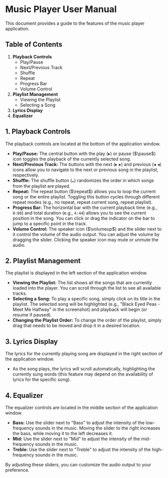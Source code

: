 # Music Player User Manual

This document provides a guide to the features of the music player application.

## Table of Contents

1.  **Playback Controls**
    * Play/Pause
    * Next/Previous Track
    * Shuffle
    * Repeat
    * Progress Bar
    * Volume Control
2.  **Playlist Management**
    * Viewing the Playlist
    * Selecting a Song
3.  **Lyrics Display**
4.  **Equalizer**

## 1. Playback Controls

The playback controls are located at the bottom of the application window.

* **Play/Pause:** The central button with the play ($\blacktriangleright$) or pause ($\pause$) icon toggles the playback of the currently selected song.
* **Next/Previous Track:** The buttons with the next ($\blacktriangleright\!\!\!\!\blacktriangleright$) and previous ($\blacktriangleleft\!\!\!\!\blacktriangleleft$) icons allow you to navigate to the next or previous song in the playlist, respectively.
* **Shuffle:** The shuffle button ($\shuffle$) randomizes the order in which songs from the playlist are played.
* **Repeat:** The repeat button ($\repeat$) allows you to loop the current song or the entire playlist. Toggling this button cycles through different repeat modes (e.g., no repeat, repeat current song, repeat playlist).
* **Progress Bar:** The horizontal bar with the current playback time (e.g., `0:08`) and total duration (e.g., `4:44`) allows you to see the current position in the song. You can click or drag the indicator on the bar to jump to a specific point in the track.
* **Volume Control:** The speaker icon ($\volumeup$) and the slider next to it control the volume of the audio output. You can adjust the volume by dragging the slider. Clicking the speaker icon may mute or unmute the audio.

## 2. Playlist Management

The playlist is displayed in the left section of the application window.

* **Viewing the Playlist:** The list shows all the songs that are currently loaded into the player. You can scroll through the list to see all available tracks.
* **Selecting a Song:** To play a specific song, simply click on its title in the playlist. The selected song will be highlighted (e.g., "Black Eyed Peas - Meet Me Halfway" in the screenshot) and playback will begin (or resume if paused).
* **Changing the Playlist Order:** To change the order of the playlist, simply drag that needs to be moved and drop it in a desired location.

## 3. Lyrics Display

The lyrics for the currently playing song are displayed in the right section of the application window.

* As the song plays, the lyrics will scroll automatically, highlighting the currently sung words (this feature may depend on the availability of lyrics for the specific song).

## 4. Equalizer

The equalizer controls are located in the middle section of the application window.

* **Bass:** Use the slider next to "Bass" to adjust the intensity of the low-frequency sounds in the music. Moving the slider to the right increases the bass, while moving it to the left decreases it.
* **Mid:** Use the slider next to "Mid" to adjust the intensity of the mid-frequency sounds in the music.
* **Treble:** Use the slider next to "Treble" to adjust the intensity of the high-frequency sounds in the music.

By adjusting these sliders, you can customize the audio output to your preference.
